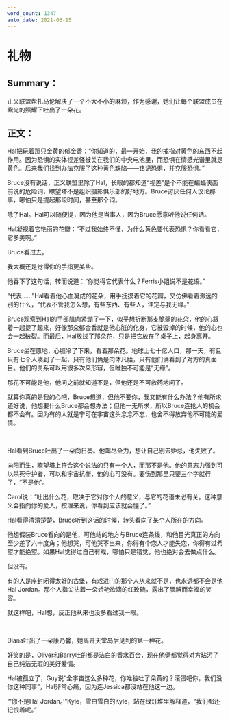 ```yaml
---
word_count: 1347
auto_date: 2021-03-15
---
```


# 礼物

## Summary：

正义联盟帮扎马伦解决了一个不大不小的麻烦，作为感谢，她们让每个联盟成员在紫光的照耀下吐出了一朵花。

## 正文：

Hal把玩着那只金黄的郁金香：“你知道的，最一开始，我的戒指对黄色的东西不起作用。因为恐惧的实体视差怪被关在我们的中央电池里，而恐惧在情感光谱里就是黄色。后来我们找到办法克服了这种黄色缺陷——铭记恐惧，并克服恐惧。”

Bruce没有说话，正义联盟里除了Hal，长眼的都知道“视差”是个不能在蝙蝠侠面前说的危险词，瞭望塔不是组织摄影俱乐部的好地方。Bruce讨厌任何人议论那事，哪怕只是提起那段时间，甚至那个词。

除了Hal。Hal可以随便提，因为他是当事人，因为Bruce愿意听他说任何话。

Hal凝视着它艳丽的花瓣：“不过我始终不懂，为什么黄色要代表恐惧？你看看它，它多美啊。”

Bruce看过去。

我大概还是觉得你的手指更美些。

他吞下了这句话，转而说道：“你觉得它代表什么？Ferris小姐说不是花语。”

“代表……”Hal看着他心血凝成的花朵，用手抚摸着它的花瓣，又仿佛看着渺远的别的什么，“代表不管我怎么想，有些东西、有些人，注定与我无缘。”

Bruce观察到Hal的手部肌肉紧绷了一下，似乎想折断那支脆弱的花朵，他的心跟着一起提了起来，好像那朵郁金香就是他心脏的化身，它被毁掉的时候，他的心也会一起破裂。而最后，Hal放过了那朵花，只是把它放在了桌子上，起身离开。

Bruce坐在原地，心脏冷了下来，看着那朵花。地球上七十亿人口，那一天，有且只有七个人凑到了一起，只有他们俩是肉体凡胎，只有他们俩看到了对方的真面目。他们的关系可以用很多次来形容，但唯独不可能是“无缘”。

那花不可能是他，他问之前就知道不是，但他还是不可救药地问了。

就算你真的是我的心吧，Bruce想道，但他不要你，我又能有什么办法？他有所求还好说，他想要什么Bruce都会想办法；但他一无所求，所以Bruce连抢人的机会都不会有。因为有的人就是宁可在宇宙这头念念不忘，也舍不得放弃他不可能的爱情。

<br>

Hal看到Bruce吐出了一朵向日葵。他竭尽全力，想让自己别去妒忌，他失败了。

向阳而生，瞭望塔上符合这个说法的只有一个人，而那不是他。他的意志力强到可以杀死守护者，可以和宇宙抗衡，他的心可没有。要伤到那里只要三个字就行了，“不是他”。

Carol说：“吐出什么花，取决于它对你个人的意义，与它的花语未必有关。这种意义会指向你的爱人，按理来说，你看到应该就会懂了。”

Hal看得清清楚楚，Bruce听到这话的时候，转头看向了某个人所在的方向。

他想假装Bruce看向的是他，可他站的地方与Bruce连条线，和他目光真正的方向至少差了六十度角；他想哭，可他哭不出来，你得有个恋人才能失恋，你得有过希望才能绝望。如果Hal觉得过自己有戏，哪怕只是错觉，他也绝对会去做点什么。

但没有。

有的人是座封闭得太好的古堡，有戏进门的那个人从来就不是，也永远都不会是他Hal Jordan。那个人指尖拈着一朵娇艳欲滴的红玫瑰，露出了腼腆而幸福的笑容。

就这样吧，Hal想，反正他从来也没多看过我一眼。

<br>

Diana吐出了一朵康乃馨，她离开天堂岛后见到的第一种花。

好笑的是，Oliver和Barry吐的都是洁白的香水百合，现在他俩都觉得对方玷污了自己纯洁无瑕的美好爱情。

Hal被孤立了，Guy说“全宇宙这么多种花，你唯独吐了朵黄的？滚蛋吧你，我们没你这种同事”，Hal非常心痛，因为连Jessica都没站在他这一边。

“‘你不是Hal Jordan。’”Kyle，雪白雪白的Kyle，站在绿灯堆里解释道，“我们都还记恨着呢。”
